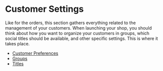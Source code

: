 # Customer Settings

Like for the orders, this section gathers everything related to the management of your customers. When launching your shop, you should think about how you want to organize your customers in groups, which social titles should be available, and other specific settings. This is where it takes place.

* [Customer Preferences](customer-preferences.md)
* [Groups](groups.md)
* [Titles](titles.md)


